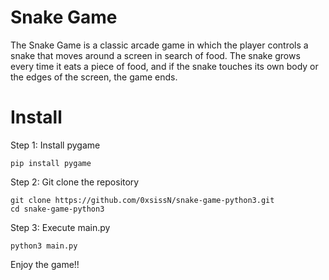 # Snake Game
The Snake Game is a classic arcade game in which the player controls a snake that moves around a screen in search of food. The snake grows every time it eats a piece of food, and if the snake touches its own body or the edges of the screen, the game ends.
# Install
Step 1: Install pygame
```
pip install pygame
```
Step 2: Git clone the repository
```
git clone https://github.com/0xsissN/snake-game-python3.git
cd snake-game-python3
```
Step 3: Execute main.py
```
python3 main.py
```
Enjoy the game!!
